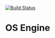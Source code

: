 [![Build Status](https://travis-ci.org/AndyTyurin/ose.svg?branch=master)](https://travis-ci.org/AndyTyurin/ose)

# OS Engine
